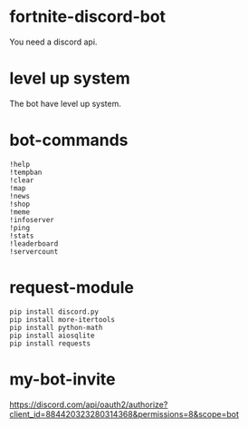 # fortnite-discord-bot
You need a discord api.
# level up system
 The bot have level up system.
# bot-commands
```
!help
!tempban
!clear
!map
!news
!shop
!meme
!infoserver
!ping
!stats
!leaderboard
!servercount
```





# request-module
```
pip install discord.py
pip install more-itertools
pip install python-math
pip install aiosqlite
pip install requests
```

# my-bot-invite
https://discord.com/api/oauth2/authorize?client_id=884420323280314368&permissions=8&scope=bot
